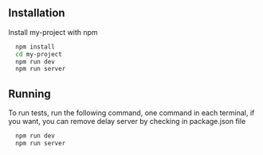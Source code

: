 ## Installation

Install my-project with npm

```bash
  npm install
  cd my-project
  npm run dev
  npm run server
```

## Running

To run tests, run the following command,
one command in each terminal,
if you want, you can remove delay server by checking in package.json file

```bash
  npm run dev
  npm run server
```
